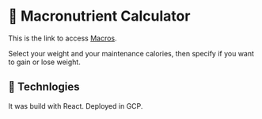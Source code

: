 # 🦑 Macronutrient Calculator

This is the link to access [Macros](https://www.kannder83.com/portfolio/macronutrientes).

Select your weight and your maintenance calories, then specify if you want to gain or lose weight.

## 🚀 Technlogies

It was build with React. Deployed in GCP.

